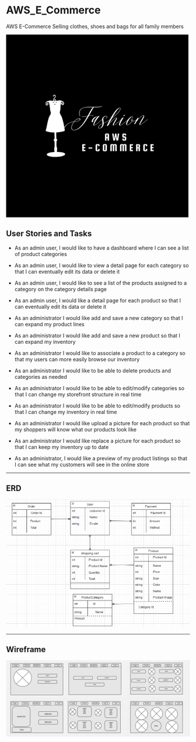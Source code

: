 # AWS_E_Commerce
AWS E-Commerce  Selling clothes, shoes and bags for all family members

![](./Assest/AWS%20E-Commerce.png)

## User Stories and Tasks

* As an admin user, I would like to have a dashboard where I can see a list of product categories
* As an admin user, I would like to view a detail page for each category so that I can eventually edit its data or delete it
* As an admin user, I would like to see a list of the products assigned to a category on the category details page
* As an admin user, I would like a detail page for each product so that I can eventually edit its data or delete it

* As an administrator I would like add and save a new category so that I can expand my product lines
* As an administrator I would like add and save a new product so that I can expand my inventory
* As an administrator I would like to associate a product to a category so that my users can more easily browse our inventory
* As an administrator I would like to be able to delete products and categories as needed
* As an administrator I would like to be able to edit/modify categories so that I can change my storefront structure in real time
* As an administrator I would like to be able to edit/modify products so that I can change my inventory in real time

* As an administrator I would like upload a picture for each product so that my shoppers will know what our products look like
* As an administrator I would like replace a picture for each product so that I can keep my inventory up to date
* As an administrator, I would like a preview of my product listings so that I can see what my customers will see in the online store

---
## ERD 
![](./Assest/ERD.png)

---
## Wireframe
![](./Assest/Wireframe.png)

